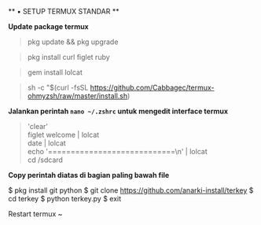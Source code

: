** ▪ SETUP TERMUX STANDAR **


**Update package termux**

> pkg update && pkg upgrade       

> pkg install curl figlet ruby                     

> gem install lolcat                              

> sh -c "$(curl -fsSL https://github.com/Cabbagec/termux-ohmyzsh/raw/master/install.sh)   


**Jalankan perintah `nano ~/.zshrc` untuk mengedit interface termux**

> 'clear'                                           
> figlet welcome | lolcat                               
> date | lolcat                                 
> echo '============================\n' | lolcat            
> cd /sdcard                        

**Copy perintah diatas di bagian paling bawah file**

$ pkg install git python
$ git clone https://github.com/anarki-install/terkey
$ cd terkey
$ python terkey.py
$ exit

Restart termux ~
